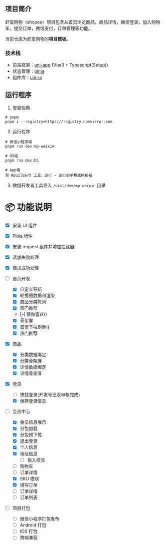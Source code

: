## 项目简介

虾皮购物（shopee）项目包含从首页浏览商品，商品详情，微信登录，加入购物车，提交订单，微信支付，订单管理等功能。

当前仓库为虾皮购物的**项目模板**。

### 技术栈

- 前端框架：[uni-app](https://uniapp.dcloud.net.cn/) (Vue3 + Typescript(Setup))
- 状态管理：[pinia](https://pinia.vuejs.org/zh/)
- 组件库：[uni-ui](https://uniapp.dcloud.net.cn/component/uniui/uni-ui.html)

## 运行程序

1. 安装依赖

```shell
# pnpm
pnpm i --registry=https://registry.npmmirror.com
```

2. 运行程序

```shell
# 微信小程序端
pnpm run dev:mp-weixin

# H5端
pnpm run dev:h5

# App端
需 HbuilderX 工具，运行 - 运行到手机或模拟器
```

3. 微信开发者工具导入 `/dist/dev/mp-weixin` 目录

# 📦 功能说明

- [x] 安装 UI 组件
- [x] Pinia 组件
- [x] 安装 request 组件并增加拦截器
- [x] 请求失败处理
- [x] 请求成功处理
- [ ] 首页开发
  - [x] 自定义导航
  - [x] 轮播图数据和渲染
  - [x] 商品分类陈列
  - [x] 热门推荐
  - [-] 猜你喜欢()
  - [x] 骨架屏
  - [x] 首页下拉刷新()
  - [x] 热门推荐
- [x] 商品
  - [x] 分类数据绑定
  - [x] 分类骨架屏
  - [x] 详情数据绑定
  - [x] 详情骨架屏
- [x] 登录
  - [ ] 快捷登录(开发号还没审核完成)
  - [x] 保存登录信息
- [ ] 会员中心

  - [x] 会员信息展示
  - [x] 分包加载
  - [x] 分包预下载
  - [x] 退出登录
  - [x] 个人信息
  - [x] 地址信息
    - [ ] 输入校验
  - [ ] 购物车
  - [ ] 订单详情
  - [x] SKU 模块
  - [x] 填写订单
  - [ ] 订单详情
  - [ ] 订单列表

- [ ] 项目打包
  - [ ] 微信小程序打包发布
  - [ ] Android 打包
  - [ ] IOS 打包
  - [ ] 跨端兼容
